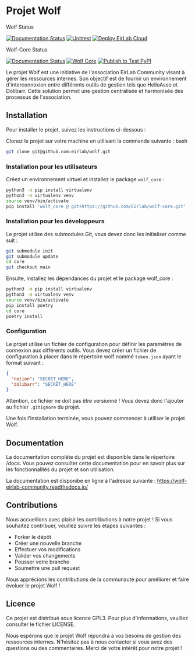 # Projet Wolf

Wolf Status

[![Documentation Status](https://readthedocs.org/projects/wolf-eirlab-community/badge/?version=latest)](https://wolf-eirlab-community.readthedocs.io/?badge=latest) [![Unittest](https://github.com/Eirlab/wolf/actions/workflows/unittest.yml/badge.svg)](https://github.com/Eirlab/wolf/actions/workflows/unittest.yml) [![Deploy EirLab Cloud](https://github.com/Eirlab/wolf/actions/workflows/deploy_eirlab_cloud.yml/badge.svg)](https://github.com/Eirlab/wolf/actions/workflows/deploy.yml)

Wolf-Core Status

[![Documentation Status](https://readthedocs.org/projects/wolf-eirlab-community/badge/?version=latest)](https://wolf-eirlab-community.readthedocs.io/?badge=latest) [![Wolf Core](https://github.com/Eirlab/wolf-core/actions/workflows/unittest.yml/badge.svg)](https://github.com/Eirlab/wolf-core/actions/workflows/unittest.yml) [![Publish to Test PyPI](https://github.com/Eirlab/wolf-core/actions/workflows/publish.yaml/badge.svg)](https://github.com/Eirlab/wolf-core/actions/workflows/publish.yaml)

Le projet Wolf est une initiative de l'association EirLab Community visant à gérer les ressources internes. Son objectif
est de fournir un
environnement d'interconnexion entre différents outils de gestion tels que HelloAsso et Dolibarr. Cette solution permet
une gestion centralisée et
harmonisée des processus de l'association.

## Installation

Pour installer le projet, suivez les instructions ci-dessous :

Clonez le projet sur votre machine en utilisant la commande suivante :
bash

```bash
git clone git@github.com:eirlab/wolf.git
```

### Installation pour les utilisateurs

Créez un environnement virtuel et installez le package `wolf_core` :

```bash
python3 -m pip install virtualenv
python3 -m virtualenv venv
source venv/bin/activate
pip install 'wolf_core @ git+https://github.com/Eirlab/wolf-core.git'

```

### Installation pour les développeurs

Le projet utilise des submodules Git, vous devez donc les initialiser comme suit :

```bash
git submodule init
git submodule update
cd core
git checkout main
```

Ensuite, installez les dépendances du projet et le package wolf_core :

```bash
python3 -m pip install virtualenv
python3 -m virtualenv venv
source venv/bin/activate
pip install poetry
cd core
poetry install
```

### Configuration

Le projet utilise un fichier de configuration pour définir les paramètres de connexion aux différents outils. Vous devez
créer un fichier de configuration à placer dans le répertoire wolf nommé `token.json` ayant le format suivant :

```json
{
  "notion": "SECRET_HERE",
  "dolibarr": "SECRET_HERE"
}
```

Attention, ce fichier ne doit pas être versionné ! Vous devez donc l'ajouter au fichier `.gitignore` du projet.

Une fois l'installation terminée, vous pouvez commencer à utiliser le projet Wolf.

## Documentation

La documentation complète du projet est disponible dans le répertoire /docs. Vous pouvez consulter cette documentation
pour en savoir plus sur les
fonctionnalités du projet et son utilisation.

La documentation est disponibe en ligne à l'adresse suivante : https://wolf-eirlab-community.readthedocs.io/

## Contributions

Nous accueillons avec plaisir les contributions à notre projet ! Si vous souhaitez contribuer, veuillez suivre les
étapes suivantes :

- Forker le dépôt
- Créer une nouvelle branche
- Effectuer vos modifications
- Valider vos changements
- Pousser votre branche
- Soumettre une pull request

Nous apprécions les contributions de la communauté pour améliorer et faire évoluer le projet Wolf !

## Licence

Ce projet est distribué sous licence GPL3. Pour plus d'informations, veuillez consulter le fichier LICENSE.

Nous espérons que le projet Wolf répondra à vos besoins de gestion des ressources internes. N'hésitez pas à nous
contacter si vous avez des questions
ou des commentaires. Merci de votre intérêt pour notre projet !
